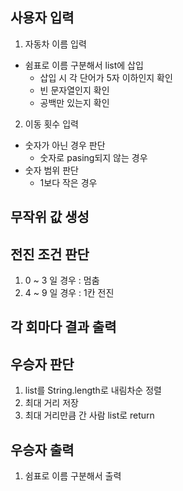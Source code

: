 ## 사용자 입력
1. 자동차 이름 입력
- 쉼표로 이름 구분해서 list에 삽입
	+ 삽입 시 각 단어가 5자 이하인지 확인
    + 빈 문자열인지 확인
    + 공백만 있는지 확인
2. 이동 횟수 입력
- 숫자가 아닌 경우 판단
	+ 숫자로 pasing되지 않는 경우
- 숫자 범위 판단
	+ 1보다 작은 경우

## 무작위 값 생성

## 전진 조건 판단
1. 0 ~ 3 일 경우 : 멈춤
2. 4 ~ 9 일 경우 : 1칸 전진  

## 각 회마다 결과 출력

## 우승자 판단
1. list를 String.length로 내림차순 정렬
2. 최대 거리 저장
3. 최대 거리만큼 간 사람 list로 return

## 우승자 출력
1. 쉼표로 이름 구분해서 출력
